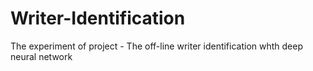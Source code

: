 # Writer-Identification
The experiment of project - The off-line writer identification whth deep neural network
